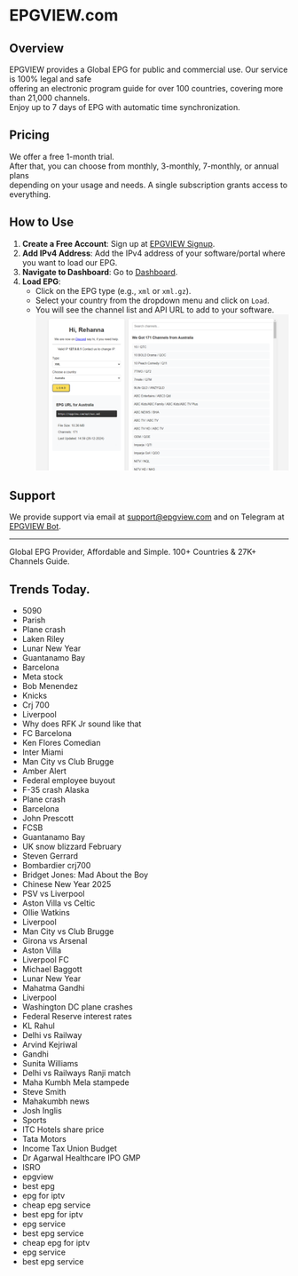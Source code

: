 # EPGVIEW.com



## Overview
EPGVIEW provides a Global EPG for public and commercial use. Our service is 100% legal and safe\
offering an electronic program guide for over 100 countries, covering more than 21,000 channels.\
Enjoy up to 7 days of EPG with automatic time synchronization.

## Pricing
We offer a free 1-month trial. \
After that, you can choose from monthly, 3-monthly, 7-monthly, or annual plans \
depending on your usage and needs. A single subscription grants access to everything.

## How to Use
1. **Create a Free Account**: Sign up at [EPGVIEW Signup](https://epgview.com/signup.php).
2. **Add IPv4 Address**: Add the IPv4 address of your software/portal where you want to load our EPG.
3. **Navigate to Dashboard**: Go to [Dashboard](https://epgview.com/dashboard.php).
4. **Load EPG**:
   - Click on the EPG type (e.g., `xml` or `xml.gz`).
   - Select your country from the dropdown menu and click on `Load`.
   - You will see the channel list and API URL to add to your software.
![EPGVIEW](img/dashboard.png)
## Support
We provide support via email at [support@epgview.com](mailto:support@epgview.com) and on Telegram at [EPGVIEW Bot](https://t.me/epgview_bot).

---

Global EPG Provider, Affordable and Simple. 100+ Countries & 27K+ Channels Guide.

## Trends Today.

- 5090
- Parish
- Plane crash
- Laken Riley
- Lunar New Year
- Guantanamo Bay
- Barcelona
- Meta stock
- Bob Menendez
- Knicks
- Crj 700
- Liverpool
- Why does RFK Jr sound like that
- FC Barcelona
- Ken Flores Comedian
- Inter Miami
- Man City vs Club Brugge
- Amber Alert
- Federal employee buyout
- F-35 crash Alaska
- Plane crash
- Barcelona
- John Prescott
- FCSB
- Guantanamo Bay
- UK snow blizzard February
- Steven Gerrard
- Bombardier crj700
- Bridget Jones: Mad About the Boy
- Chinese New Year 2025
- PSV vs Liverpool
- Aston Villa vs Celtic
- Ollie Watkins
- Liverpool
- Man City vs Club Brugge
- Girona vs Arsenal
- Aston Villa
- Liverpool FC
- Michael Baggott
- Lunar New Year
- Mahatma Gandhi
- Liverpool
- Washington DC plane crashes
- Federal Reserve interest rates
- KL Rahul
- Delhi vs Railway
- Arvind Kejriwal
- Gandhi
- Sunita Williams
- Delhi vs Railways Ranji match
- Maha Kumbh Mela stampede
- Steve Smith
- Mahakumbh news
- Josh Inglis
- Sports
- ITC Hotels share price
- Tata Motors
- Income Tax Union Budget
- Dr Agarwal Healthcare IPO GMP
- ISRO
- epgview
- best epg
- epg for iptv
- cheap epg service
- best epg for iptv
- epg service
- best epg service
- cheap epg for iptv
- epg service
- best epg service

